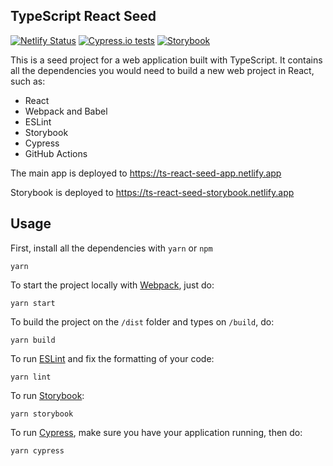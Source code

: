 ## TypeScript React Seed

[![Netlify Status](https://api.netlify.com/api/v1/badges/1427119a-22bb-40b5-978a-da4a09c2b31a/deploy-status)](https://app.netlify.com/sites/ts-react-seed-app/deploys)
[![Cypress.io tests](https://img.shields.io/badge/cypress.io-tests-green.svg?style=flat-square)](https://cypress.io)
[![Storybook](https://cdn.jsdelivr.net/gh/storybooks/brand@master/badge/badge-storybook.svg)](https://storybook.js.org/)

This is a seed project for a web application built with TypeScript. It contains all the dependencies you would need to build a new web project in React, such as:

- React
- Webpack and Babel
- ESLint
- Storybook
- Cypress
- GitHub Actions

The main app is deployed to https://ts-react-seed-app.netlify.app

Storybook is deployed to https://ts-react-seed-storybook.netlify.app

## Usage

First, install all the dependencies with `yarn` or `npm`

```
yarn
```

To start the project locally with [Webpack](https://webpack.js.org/), just do:

```
yarn start
```

To build the project on the `/dist` folder and types on `/build`, do:

```
yarn build
```

To run [ESLint](https://eslint.org/) and fix the formatting of your code:

```
yarn lint
```

To run [Storybook](https://storybook.js.org/):

```
yarn storybook
```

To run [Cypress](https://www.cypress.io/), make sure you have your application running, then do:

```
yarn cypress
```
